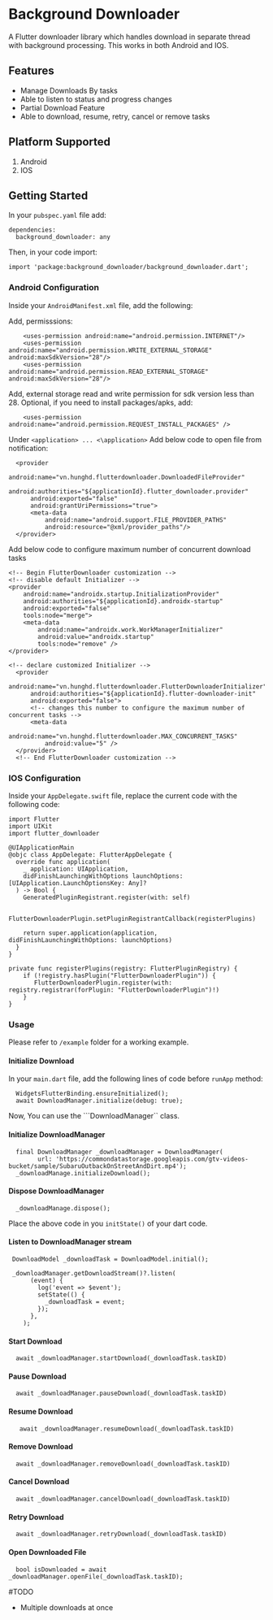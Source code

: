 # Background Downloader

A Flutter downloader library which handles download in separate thread with background processing. This works in both Android and IOS.

## Features
- Manage Downloads By tasks
- Able to listen to status and progress changes
- Partial Download Feature
- Able to download, resume, retry, cancel or remove tasks
  
## Platform Supported
1. Android
2. IOS

## Getting Started
In your ```pubspec.yaml``` file add:

```
dependencies:
  background_downloader: any
```
Then, in your code import:

```
import 'package:background_downloader/background_downloader.dart';
```

### Android Configuration
Inside your ```AndroidManifest.xml``` file, add the following:

Add, permisssions:
```
    <uses-permission android:name="android.permission.INTERNET"/>
    <uses-permission android:name="android.permission.WRITE_EXTERNAL_STORAGE" android:maxSdkVersion="28"/>
    <uses-permission android:name="android.permission.READ_EXTERNAL_STORAGE" android:maxSdkVersion="28"/>
```
Add, external storage read and write permission for sdk version less than 28.
Optional, if you need to install packages/apks, add:
```
    <uses-permission android:name="android.permission.REQUEST_INSTALL_PACKAGES" />
```

Under ```<application> ... <\application>```
Add below code to open file from notification:
```
  <provider
      android:name="vn.hunghd.flutterdownloader.DownloadedFileProvider"
      android:authorities="${applicationId}.flutter_downloader.provider"
      android:exported="false"
      android:grantUriPermissions="true">
      <meta-data
          android:name="android.support.FILE_PROVIDER_PATHS"
          android:resource="@xml/provider_paths"/>
  </provider>
```

Add below code to configure maximum number of concurrent download tasks
```
<!-- Begin FlutterDownloader customization -->
<!-- disable default Initializer -->
<provider
    android:name="androidx.startup.InitializationProvider"
    android:authorities="${applicationId}.androidx-startup"
    android:exported="false"
    tools:node="merge">
    <meta-data
        android:name="androidx.work.WorkManagerInitializer"
        android:value="androidx.startup"
        tools:node="remove" />
</provider>

<!-- declare customized Initializer -->
  <provider
      android:name="vn.hunghd.flutterdownloader.FlutterDownloaderInitializer"
      android:authorities="${applicationId}.flutter-downloader-init"
      android:exported="false">
      <!-- changes this number to configure the maximum number of concurrent tasks -->
      <meta-data
          android:name="vn.hunghd.flutterdownloader.MAX_CONCURRENT_TASKS"
          android:value="5" />
  </provider>
  <!-- End FlutterDownloader customization -->
```

### IOS Configuration
Inside your ```AppDelegate.swift``` file, replace the current code with the following code:

```
import Flutter
import UIKit
import flutter_downloader

@UIApplicationMain
@objc class AppDelegate: FlutterAppDelegate {
  override func application(
    _ application: UIApplication,
    didFinishLaunchingWithOptions launchOptions: [UIApplication.LaunchOptionsKey: Any]?
  ) -> Bool {
    GeneratedPluginRegistrant.register(with: self)

    FlutterDownloaderPlugin.setPluginRegistrantCallback(registerPlugins)

    return super.application(application, didFinishLaunchingWithOptions: launchOptions)
  }
}

private func registerPlugins(registry: FlutterPluginRegistry) {
    if (!registry.hasPlugin("FlutterDownloaderPlugin")) {
       FlutterDownloaderPlugin.register(with: registry.registrar(forPlugin: "FlutterDownloaderPlugin")!)
    }
}
```

### Usage
Please refer to ```/example``` folder for a working example.

#### Initialize Download
In your ```main.dart``` file, add the following lines of code before ```runApp``` method:
```
  WidgetsFlutterBinding.ensureInitialized();
  await DownloadManager.initialize(debug: true);
```

Now, You can use the ```DownloadManager`` class.

#### Initialize DownloadManager
```
  final DownloadManager _downloadManager = DownloadManager(
        url: 'https://commondatastorage.googleapis.com/gtv-videos-bucket/sample/SubaruOutbackOnStreetAndDirt.mp4');
  _downloadManage.initializeDownload();
```

#### Dispose DownloadManager
```
  _downloadManage.dispose();
```

Place the above code in you ```initState()``` of your dart code.

#### Listen to DownloadManager stream
```
 DownloadModel _downloadTask = DownloadModel.initial();

 _downloadManager.getDownloadStream()?.listen(
      (event) {
        log('event => $event');
        setState(() {
          _downloadTask = event;
        });
      },
    );
```

#### Start Download
```
  await _downloadManager.startDownload(_downloadTask.taskID)
```

#### Pause Download
```
  await _downloadManager.pauseDownload(_downloadTask.taskID)
```

#### Resume Download
```
   await _downloadManager.resumeDownload(_downloadTask.taskID)
```

#### Remove Download
```
  await _downloadManager.removeDownload(_downloadTask.taskID)
```

#### Cancel Download
```
  await _downloadManager.cancelDownload(_downloadTask.taskID)
```

#### Retry Download
```
  await _downloadManager.retryDownload(_downloadTask.taskID)
```

#### Open Downloaded File
```
  bool isDownloaded = await _downloadManager.openFile(_downloadTask.taskID);
```

#TODO
- Multiple downloads at once
